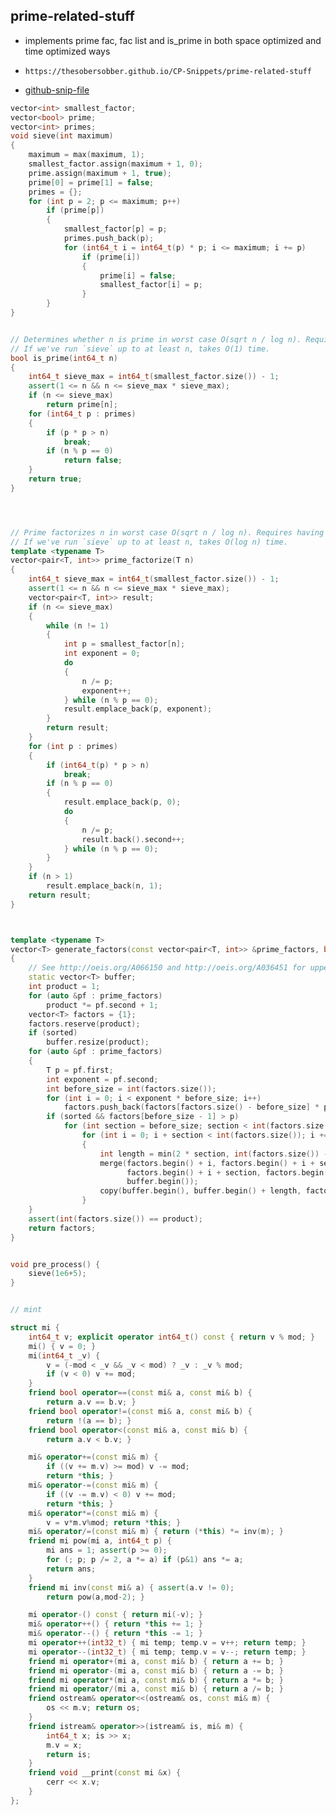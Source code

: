 
## prime-related-stuff

- implements prime fac, fac list and is_prime in both space optimized and time optimized ways
- ```
  https://thesobersobber.github.io/CP-Snippets/prime-related-stuff
  ```
- [github-snip-file](https://github.com/theSoberSobber/CP-Snippets/blob/main/snippets.json#L1137)

```cpp
vector<int> smallest_factor;
vector<bool> prime;
vector<int> primes;
void sieve(int maximum)
{
    maximum = max(maximum, 1);
    smallest_factor.assign(maximum + 1, 0);
    prime.assign(maximum + 1, true);
    prime[0] = prime[1] = false;
    primes = {};
    for (int p = 2; p <= maximum; p++)
        if (prime[p])
        {
            smallest_factor[p] = p;
            primes.push_back(p);
            for (int64_t i = int64_t(p) * p; i <= maximum; i += p)
                if (prime[i])
                {
                    prime[i] = false;
                    smallest_factor[i] = p;
                }
        }
}


// Determines whether n is prime in worst case O(sqrt n / log n). Requires having run `sieve` up to at least sqrt(n).
// If we've run `sieve` up to at least n, takes O(1) time.
bool is_prime(int64_t n)
{
    int64_t sieve_max = int64_t(smallest_factor.size()) - 1;
    assert(1 <= n && n <= sieve_max * sieve_max);
    if (n <= sieve_max)
        return prime[n];
    for (int64_t p : primes)
    {
        if (p * p > n)
            break;
        if (n % p == 0)
            return false;
    }
    return true;
}




// Prime factorizes n in worst case O(sqrt n / log n). Requires having run `sieve` up to at least sqrt(n).
// If we've run `sieve` up to at least n, takes O(log n) time.
template <typename T>
vector<pair<T, int>> prime_factorize(T n)
{
    int64_t sieve_max = int64_t(smallest_factor.size()) - 1;
    assert(1 <= n && n <= sieve_max * sieve_max);
    vector<pair<T, int>> result;
    if (n <= sieve_max)
    {
        while (n != 1)
        {
            int p = smallest_factor[n];
            int exponent = 0;
            do
            {
                n /= p;
                exponent++;
            } while (n % p == 0);
            result.emplace_back(p, exponent);
        }
        return result;
    }
    for (int p : primes)
    {
        if (int64_t(p) * p > n)
            break;
        if (n % p == 0)
        {
            result.emplace_back(p, 0);
            do
            {
                n /= p;
                result.back().second++;
            } while (n % p == 0);
        }
    }
    if (n > 1)
        result.emplace_back(n, 1);
    return result;
}



template <typename T>
vector<T> generate_factors(const vector<pair<T, int>> &prime_factors, bool sorted = false)
{
    // See http://oeis.org/A066150 and http://oeis.org/A036451 for upper bounds on number of factors.
    static vector<T> buffer;
    int product = 1;
    for (auto &pf : prime_factors)
        product *= pf.second + 1;
    vector<T> factors = {1};
    factors.reserve(product);
    if (sorted)
        buffer.resize(product);
    for (auto &pf : prime_factors)
    {
        T p = pf.first;
        int exponent = pf.second;
        int before_size = int(factors.size());
        for (int i = 0; i < exponent * before_size; i++)
            factors.push_back(factors[factors.size() - before_size] * p);
        if (sorted && factors[before_size - 1] > p)
            for (int section = before_size; section < int(factors.size()); section *= 2)
                for (int i = 0; i + section < int(factors.size()); i += 2 * section)
                {
                    int length = min(2 * section, int(factors.size()) - i);
                    merge(factors.begin() + i, factors.begin() + i + section,
                          factors.begin() + i + section, factors.begin() + i + length,
                          buffer.begin());
                    copy(buffer.begin(), buffer.begin() + length, factors.begin() + i);
                }
    }
    assert(int(factors.size()) == product);
    return factors;
}


void pre_process() {
    sieve(1e6+5);
}


// mint

struct mi {
    int64_t v; explicit operator int64_t() const { return v % mod; }
    mi() { v = 0; }
    mi(int64_t _v) {
        v = (-mod < _v && _v < mod) ? _v : _v % mod;
        if (v < 0) v += mod;
    }
    friend bool operator==(const mi& a, const mi& b) {
        return a.v == b.v; }
    friend bool operator!=(const mi& a, const mi& b) {
        return !(a == b); }
    friend bool operator<(const mi& a, const mi& b) {
        return a.v < b.v; }

    mi& operator+=(const mi& m) {
        if ((v += m.v) >= mod) v -= mod;
        return *this; }
    mi& operator-=(const mi& m) {
        if ((v -= m.v) < 0) v += mod;
        return *this; }
    mi& operator*=(const mi& m) {
        v = v*m.v%mod; return *this; }
    mi& operator/=(const mi& m) { return (*this) *= inv(m); }
    friend mi pow(mi a, int64_t p) {
        mi ans = 1; assert(p >= 0);
        for (; p; p /= 2, a *= a) if (p&1) ans *= a;
        return ans;
    }
    friend mi inv(const mi& a) { assert(a.v != 0);
        return pow(a,mod-2); }

    mi operator-() const { return mi(-v); }
    mi& operator++() { return *this += 1; }
    mi& operator--() { return *this -= 1; }
    mi operator++(int32_t) { mi temp; temp.v = v++; return temp; }
    mi operator--(int32_t) { mi temp; temp.v = v--; return temp; }
    friend mi operator+(mi a, const mi& b) { return a += b; }
    friend mi operator-(mi a, const mi& b) { return a -= b; }
    friend mi operator*(mi a, const mi& b) { return a *= b; }
    friend mi operator/(mi a, const mi& b) { return a /= b; }
    friend ostream& operator<<(ostream& os, const mi& m) {
        os << m.v; return os;
    }
    friend istream& operator>>(istream& is, mi& m) {
        int64_t x; is >> x;
        m.v = x;
        return is;
    }
    friend void __print(const mi &x) {
        cerr << x.v;
    }
};

```
